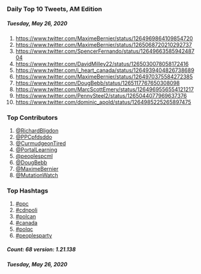 ### Daily Top 10 Tweets, AM Edition
##### Tuesday, May 26, 2020
 1) https://www.twitter.com/MaximeBernier/status/1264969864109854720
 2) https://www.twitter.com/MaximeBernier/status/1265068720210292737
 3) https://www.twitter.com/SpencerFernando/status/1264966358594248704
 4) https://www.twitter.com/DavidMilley22/status/1265030078058172416
 5) https://www.twitter.com/i_heart_canada/status/1264939404826738689
 6) https://www.twitter.com/MaximeBernier/status/1264970375584272385
 7) https://www.twitter.com/DougBebb/status/1265117767650308098
 8) https://www.twitter.com/MarcScottEmery/status/1264969556554121217
 9) https://www.twitter.com/PennySteel2/status/1265044077969637376
10) https://www.twitter.com/dominic_apold/status/1264985225265897475

### Top Contributors
  1) [@RichardBligdon](https://www.twitter.com/RichardBligdon)
  2) [@PPCpfdsddo](https://www.twitter.com/PPCpfdsddo)
  3) [@CurmudgeonTired](https://www.twitter.com/CurmudgeonTired)
  4) [@PortalLearning](https://www.twitter.com/PortalLearning)
  5) [@peoplespcml](https://www.twitter.com/peoplespcml)
  6) [@DougBebb](https://www.twitter.com/DougBebb)
  7) [@MaximeBernier](https://www.twitter.com/MaximeBernier)
  8) [@MutationWatch](https://www.twitter.com/MutationWatch)


### Top Hashtags

  1) [#ppc](https://www.twitter.com/hashtag/ppc)
  2) [#cdnpoli](https://www.twitter.com/hashtag/cdnpoli)
  3) [#polcan](https://www.twitter.com/hashtag/polcan)
  4) [#canada](https://www.twitter.com/hashtag/canada)
  5) [#polqc](https://www.twitter.com/hashtag/polqc)
  6) [#peoplesparty](https://www.twitter.com/hashtag/peoplesparty)

##### Count: 68	version: 1.21.138
##### Tuesday, May 26, 2020

